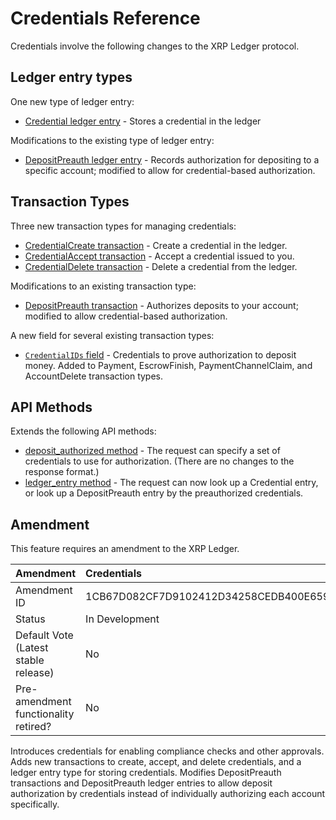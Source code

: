 # Credentials Reference

Credentials involve the following changes to the XRP Ledger protocol.

## Ledger entry types

One new type of ledger entry:

- [Credential ledger entry](./credential.md) - Stores a credential in the ledger

Modifications to the existing type of ledger entry:

- [DepositPreauth ledger entry](./depositpreauth-entry.md) - Records authorization for depositing to a specific account; modified to allow for credential-based authorization.

## Transaction Types

Three new transaction types for managing credentials:

- [CredentialCreate transaction](./credentialcreate.md) - Create a credential in the ledger.
- [CredentialAccept transaction](./credentialaccept.md) - Accept a credential issued to you.
- [CredentialDelete transaction](./credentialdelete.md) - Delete a credential from the ledger.

Modifications to an existing transaction type:

- [DepositPreauth transaction](./depositpreauth-transaction.md) - Authorizes deposits to your account; modified to allow credential-based authorization.

A new field for several existing transaction types:

- [`CredentialIDs` field](./credentialids-field.md) - Credentials to prove authorization to deposit money. Added to Payment, EscrowFinish, PaymentChannelClaim, and AccountDelete transaction types.

## API Methods

Extends the following API methods:

- [deposit_authorized method](./deposit_authorized.md) - The request can specify a set of credentials to use for authorization. (There are no changes to the response format.)
- [ledger_entry method](./ledger_entry.md) - The request can now look up a Credential entry, or look up a DepositPreauth entry by the preauthorized credentials.

## Amendment

This feature requires an amendment to the XRP Ledger.

| Amendment    | Credentials |
|:-------------|:--------|
| Amendment ID | 1CB67D082CF7D9102412D34258CEDB400E659352D3B207348889297A6D90F5EF |
| Status       | In Development |
| Default Vote (Latest stable release) | No |
| Pre-amendment functionality retired? | No |

Introduces credentials for enabling compliance checks and other approvals. Adds new transactions to create, accept, and delete credentials, and a ledger entry type for storing credentials. Modifies DepositPreauth transactions and DepositPreauth ledger entries to allow deposit authorization by credentials instead of individually authorizing each account specifically.

